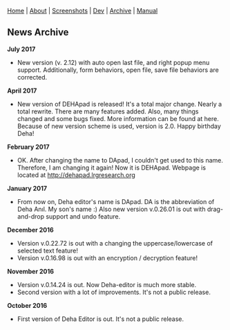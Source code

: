 [Home](index.md) | [About](about.md) | [Screenshots](screenshots.md) | [Dev](development.md) | [Archive](archive.md) | [Manual](user_manual.md) 

## News Archive

**July 2017**
* New version (v. 2.12) with auto open last file, and right popup menu support. Additionally, form behaviors, open file, save file behaviors are corrected. 

**April 2017**
* New version of DEHApad is released! It's a total major change. Nearly a total rewrite. There are many features added. Also, many things changed and some bugs fixed. More information can be found at here. Because of new version scheme is used, version is 2.0. Happy birthday Deha!

**February 2017**
* OK. After changing the name to DApad, I couldn't get used to this name. Therefore, I am changing it again! Now it is DEHApad. Webpage is located at http://dehapad.lrgresearch.org

**January 2017**
* From now on, Deha editor's name is DApad. DA is the abbreviation of Deha Anıl. My son's name :) Also new version v.0.26.01 is out with drag-and-drop support and undo feature.

**December 2016**
* Version v.0.22.72 is out with a changing the uppercase/lowercase of selected text feature!
* Version v.0.16.98 is out with an encryption / decryption feature!

**November 2016**
* Version v.0.14.24 is out. Now Deha-editor is much more stable.
* Second version with a lot of improvements. It's not a public release. 

**October 2016** 
* First version of Deha Editor is out. It's not a public release.
